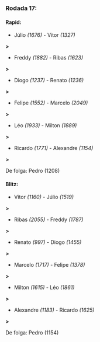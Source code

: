 ### Rodada 17:

#### Rapid:

* Júlio *(1676)*     -     Vitor *(1327)*

 **>** 
* Freddy *(1882)*     -     Ribas *(1623)*

 **>** 
* Diogo *(1237)*     -     Renato *(1236)*

 **>** 
* Felipe *(1552)*     -     Marcelo *(2049)*

 **>** 
* Léo *(1933)*     -     Milton *(1889)*

 **>** 
* Ricardo *(1771)*     -     Alexandre *(1154)*

 **>** 

De folga: Pedro (1208)

#### Blitz:

* Vitor *(1160)*     -     Júlio *(1519)*

 **>** 
* Ribas *(2055)*     -     Freddy *(1787)*

 **>** 
* Renato *(997)*     -     Diogo *(1455)*

 **>** 
* Marcelo *(1717)*     -     Felipe *(1378)*

 **>** 
* Milton *(1615)*     -     Léo *(1861)*

 **>** 
* Alexandre *(1183)*     -     Ricardo *(1625)*

 **>** 

De folga: Pedro (1154)

